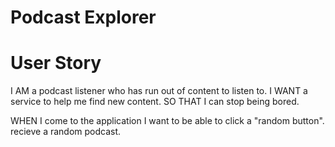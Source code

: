 # Podcast Explorer

# User Story
I AM a podcast listener who has run out of content to listen to.
I WANT a service to help me find new content.
SO THAT I can stop being bored.

WHEN I come to the application I want to be able to click a "random button".
recieve a random podcast.

